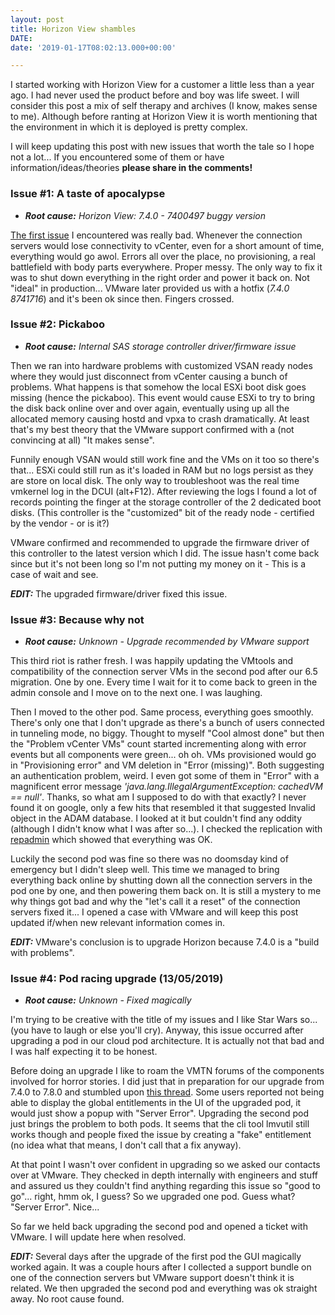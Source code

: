 ```yaml
---
layout: post
title: Horizon View shambles
DATE: 
date: '2019-01-17T08:02:13.000+00:00'

---
```

I started working with Horizon View for a customer a little less than a year ago. I had never used the product before and boy was life sweet. I will consider this post a mix of self therapy and archives (I know, makes sense to me). Although before ranting at Horizon View it is worth mentioning that the environment in which it is deployed is pretty complex.

I will keep updating this post with new issues that worth the tale so I hope not a lot... If you encountered some of them or have information/ideas/theories **please share in the comments!**

### Issue #1: A taste of apocalypse

* **_Root cause:_** _Horizon View: 7.4.0 - 7400497 buggy version_

[The first issue](https://communities.vmware.com/thread/591103 "Call of duty: Horizon View") I encountered was really bad. Whenever the connection servers would lose connectivity to vCenter, even for a short amount of time, everything would go awol. Errors all over the place, no provisioning, a real battlefield with body parts everywhere. Proper messy. The only way to fix it was to shut down everything in the right order and power it back on. Not "ideal" in production... VMware later provided us with a hotfix (_7.4.0 8741716_) and it's been ok since then. Fingers crossed.

### Issue #2: Pickaboo

* **_Root cause:_** _Internal SAS storage controller driver/firmware issue_

Then we ran into hardware problems with customized VSAN ready nodes where they would just disconnect from vCenter causing a bunch of problems. What happens is that somehow the local ESXi boot disk goes missing (hence the pickaboo). This event would cause ESXi to try to bring the disk back online over and over again, eventually using up all the allocated memory causing hostd and vpxa to crash dramatically. At least that's my best theory that the VMware support confirmed with a (not convincing at all) "It makes sense".

Funnily enough VSAN would still work fine and the VMs on it too so there's that... ESXi could still run as it's loaded in RAM but no logs persist as they are store on local disk. The only way to troubleshoot was the real time vmkernel log in the DCUI (alt+F12). After reviewing the logs I found a lot of records pointing the finger at the storage controller of the 2 dedicated boot disks. (This controller is the "customized" bit of the ready node - certified by the vendor - or is it?)

VMware confirmed and recommended to upgrade the firmware driver of this controller to the latest version which I did. The issue hasn't come back since but it's not been long so I'm not putting my money on it - This is a case of wait and see.

**_EDIT:_** The upgraded firmware/driver fixed this issue.

### Issue #3: Because why not

* **_Root cause:_** _Unknown - Upgrade recommended by VMware support_

This third riot is rather fresh. I was happily updating the VMtools and compatibility of the connection server VMs in the second pod after our 6.5 migration. One by one. Every time I wait for it to come back to green in the admin console and I move on to the next one. I was laughing.

Then I moved to the other pod. Same process, everything goes smoothly. There's only one that I don't upgrade as there's a bunch of users connected in tunneling mode, no biggy. Thought to myself "Cool almost done" but then the "Problem vCenter VMs" count started incrementing along with error events but all components were green... oh oh. VMs provisioned would go in "Provisioning error" and VM deletion in "Error (missing)". Both suggesting an authentication problem, weird. I even got some of them in "Error" with a magnificent error message _'java.lang.IllegalArgumentException: cachedVM == null'_. Thanks, so what am I supposed to do with that exactly? I never found it on google, only a few hits that resembled it that suggested Invalid object in the ADAM database. I looked at it but couldn't find any oddity (although I didn't know what I was after so...). I checked the replication with [repadmin](https://kb.vmware.com/s/article/1021805 "KB1021805") which showed that everything was OK.

Luckily the second pod was fine so there was no doomsday kind of emergency but I didn't sleep well. This time we managed to bring everything back online by shutting down all the connection servers in the pod one by one, and then powering them back on. It is still a mystery to me why things got bad and why the "let's call it a reset" of the connection servers fixed it... I opened a case with VMware and will keep this post updated if/when new relevant information comes in.

**_EDIT:_** VMware's conclusion is to upgrade Horizon because 7.4.0 is a "build with problems".

### Issue #4: Pod racing upgrade (13/05/2019)

* **_Root cause:_** _Unknown - Fixed magically_

I'm trying to be creative with the title of my issues and I like Star Wars so... (you have to laugh or else you'll cry). Anyway, this issue occurred after upgrading a pod in our cloud pod architecture. It is actually not that bad and I was half expecting it to be honest.

Before doing an upgrade I like to roam the VMTN forums of the components involved for horror stories. I did just that in preparation for our upgrade from 7.4.0 to 7.8.0 and stumbled upon [this thread](https://communities.vmware.com/thread/604479). Some users reported not being able to display the global entitlements in the UI of the upgraded pod, it would just show a popup with "Server Error". Upgrading the second pod just brings the problem to both pods. It seems that the cli tool lmvutil still works though and people fixed the issue by creating a "fake" entitlement (no idea what that means, I don't call that a fix anyway).

At that point I wasn't over confident in upgrading so we asked our contacts over at VMware. They checked in depth internally with engineers and stuff and assured us they couldn't find anything regarding this issue so "good to go"... right, hmm ok, I guess? So we upgraded one pod. Guess what? "Server Error". Nice...

So far we held back upgrading the second pod and opened a ticket with VMware. I will update here when resolved.

**_EDIT:_** Several days after the upgrade of the first pod the GUI magically worked again. It was  a couple hours after I collected a support bundle on one of the connection servers but VMware support doesn't think it is related. We then upgraded the second pod and everything was ok straight away. No root cause found.